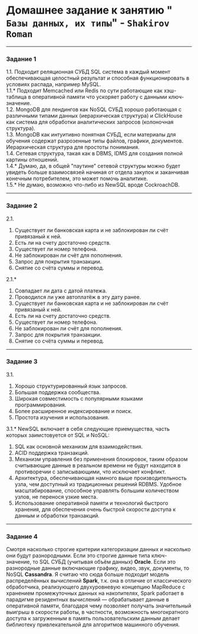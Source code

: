 # Домашнее задание к занятию " `Базы данных, их типы`" - `Shakirov Roman`

---

### Задание 1

1.1. Подходит реляционная СУБД SQL система в каждый момент обеспечивающая целостный результат и способная функционировать в условиях распада, например MySQL.\
1.1.* Подходит Memcached или Redis по сути работающие как хэш-таблица в оперативной памяти что ускоряет работу с данными ключ-значение.\
1.2. MongoDB для лендингов как NoSQL СУБД хорошо работающая с различными типами данных (иерархическая структура) и ClickHouse как система для обработки аналитических запросов (колоночная структура).\
1.3. MongoDB как интуитивно понятная СУБД, если материалы для обучения содержат разрозенные типы файлов, графики, документов.\
Иерархическая структура для простоты понимания.\
1.4. Сетевая структура, такая как в DBMS, IDMS для создания полной картины отношений.\
1.4.* Думаю, да, в общей "паутине" сетевой структуры можно будет увидеть больше взаимосвязей начиная от отдела закупок и заканчивая конечным потребителем, это может помочь аналитике.\
1.5.* Не думаю, возможно что-либо из NewSQL вроде CockroachDB.

---

### Задание 2

2.1.
1. Существует ли банковская карта и не заблокирован ли счёт привязаный к ней.
2. Есть ли на счету достаточно средств.
3. Существует ли номер телефона.
4. Не заблокирован ли счёт для пополнения.
5. Запрос для покрытия транзакции.
6. Снятие со счёта суммы и перевод.

2.1.*
1. Совпадает ли дата с датой платежа.
2. Проводился ли уже автоплатёж в эту дату ранее.
3. Существует ли банковская карта и не заблокирован ли счёт привязаный к ней.
4. Есть ли на счету достаточно средств.
5. Существует ли номер телефона.
6. Не заблокирован ли счёт для пополнения.
7. Запрос для покрытия транзакции.
8. Снятие со счёта суммы и перевод.

---

### Задание 3

3.1.
1. Хорошо структурированный язык запросов.
2. Большая поддержка сообщества.
3. Широкая совместимость с популярными языками программирования.
4. Более расширенное индексирование и поиск.
5. Простота изучения и использования.

3.1.*
NewSQL включает в себя следующие приемущества, часть которых заимстовуется от SQL и NoSQL:
1. SQL как основной механизм для взаимодействия.
2. ACID поддержка транзакций.
3. Механизм управления без применения блокировок, таким образом считывающие данные в реальном времени не будут находится в противоречии с записывающими, что исключает конфликт.
4. Архитектура, обеспечивающая намного выше производительность узла, чем доступный из традиционных решений RDBMS.
Удобное масштабирование, способное управлять большим количеством узлов, не перенося узкие места.
5. Использование оперативной памяти и технологий быстрого хранения, для обеспечения очень быстрой скорости доступа к данным и обработки транзакций.

---

### Задание 4

Смотря насколько строгие критерии категоризации данных и насколько они будут разнородными.
Если это строгие данные типа ключ-значение, то SQL СУБД (учитывая объём данных) **Oracle**.
Если это разнородные данные включающие графику, видео, звук, документы, то NoSQL **Cassandra**.
Я считаю что сюда больше подходит модель распределённых вычислений **Spark**, т.к. она в отличие от классического обработчика, 
реализующего двухуровневую концепцию MapReduce с хранением промежуточных данных на накопителях, 
Spark работает в парадигме резидентных вычислений — обрабатывает данные в оперативной памяти, 
благодаря чему позволяет получать значительный выигрыш в скорости работы, 
в частности, возможность многократного доступа к загруженным в память пользовательским данным 
делает библиотеку привлекательной для алгоритмов машинного обучения.








